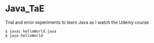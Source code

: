 # Java_TaE
Trial and error experiments to learn Java as I watch the Udemy course


    $ javac helloWorld.java
    $ java helloWorld
